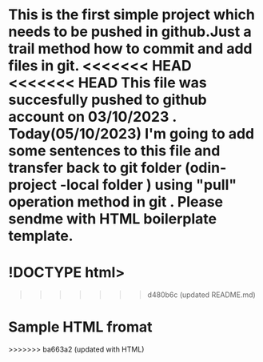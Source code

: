 This is the first simple project which needs to be pushed in github.Just  a trail method how to commit and add files in git.
<<<<<<< HEAD
<<<<<<< HEAD
This file was succesfully pushed to github account on 03/10/2023 . 
Today(05/10/2023) I'm going to add some sentences to this file  and transfer back to git folder (odin-project -local folder ) using "pull" operation method in git .
Please sendme with HTML boilerplate template.
=======
!DOCTYPE html>
=======
<!DOCTYPE html>
>>>>>>> d480b6c (updated README.md)
<html lang="en">
<head>
    <meta charset="UTF-8">
    <meta name="viewport" content="width=device-width, initial-scale=1.0">
    <title>Document</title>
</head>
<body>
    <h1>Sample HTML fromat</h1>
</body>
</html>
>>>>>>> ba663a2 (updated with HTML)
